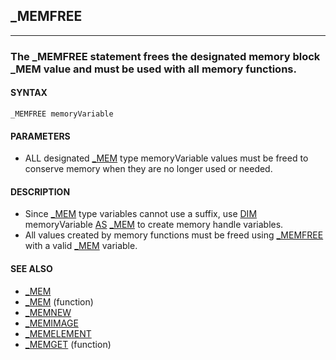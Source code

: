 ## _MEMFREE
---

### The _MEMFREE statement frees the designated memory block _MEM value and must be used with all memory functions.

#### SYNTAX

`_MEMFREE memoryVariable`

#### PARAMETERS
* ALL designated [_MEM](./_MEM.md) type memoryVariable values must be freed to conserve memory when they are no longer used or needed.


#### DESCRIPTION
* Since [_MEM](./_MEM.md) type variables cannot use a suffix, use [DIM](./DIM.md) memoryVariable [AS](./AS.md) [_MEM](./_MEM.md) to create memory handle variables.
* All values created by memory functions must be freed using [_MEMFREE](./_MEMFREE.md) with a valid [_MEM](./_MEM.md) variable.


#### SEE ALSO
* [_MEM](./_MEM.md)
* [_MEM](./_MEM.md) (function)
* [_MEMNEW](./_MEMNEW.md)
* [_MEMIMAGE](./_MEMIMAGE.md)
* [_MEMELEMENT](./_MEMELEMENT.md)
* [_MEMGET](./_MEMGET.md) (function)
